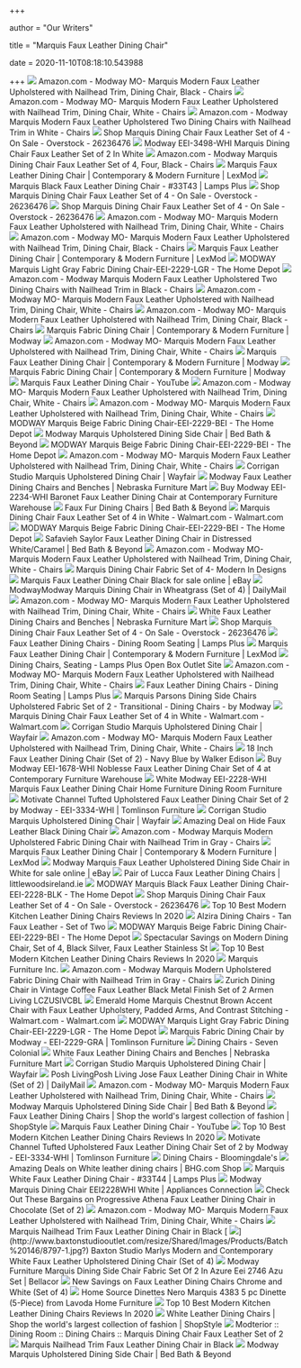 +++
        
author = "Our Writers"
        
title = "Marquis Faux Leather Dining Chair"
        
date = 2020-11-10T08:18:10.543988
        
+++
[ ![](https://images-na.ssl-images-amazon.com/images/I/61sfjh2P%2BbL._AC_SX522_.jpg)](https://images-na.ssl-images-amazon.com/images/I/61sfjh2P%2BbL._AC_SX522_.jpg) Amazon.com - Modway MO- Marquis Modern Faux Leather Upholstered with  Nailhead Trim, Dining Chair, Black - Chairs
[ ![](https://images-na.ssl-images-amazon.com/images/I/61GY5lwKz5L._AC_SX522_.jpg)](https://images-na.ssl-images-amazon.com/images/I/61GY5lwKz5L._AC_SX522_.jpg) Amazon.com - Modway MO- Marquis Modern Faux Leather Upholstered with  Nailhead Trim, Dining Chair, White - Chairs
[ ![](https://images-na.ssl-images-amazon.com/images/I/71QsjgVTWaL._AC_SL1500_.jpg)](https://images-na.ssl-images-amazon.com/images/I/71QsjgVTWaL._AC_SL1500_.jpg) Amazon.com - Modway Marquis Modern Faux Leather Upholstered Two Dining  Chairs with Nailhead Trim in White - Chairs
[ ![](https://ak1.ostkcdn.com/images/products/26236476/Marquis-Dining-Chair-Faux-Leather-Set-of-4-N-A-19ac5f18-263f-4cab-94cd-688f9c59c5c8.jpg)](https://ak1.ostkcdn.com/images/products/26236476/Marquis-Dining-Chair-Faux-Leather-Set-of-4-N-A-19ac5f18-263f-4cab-94cd-688f9c59c5c8.jpg) Shop Marquis Dining Chair Faux Leather Set of 4 - On Sale - Overstock -  26236476
[ ![](http://www.xomart.com/40832-large_default/modway-eei-3498-whi-marquis-dining-chair-faux-leather-set-of-2-in-white.jpg)](http://www.xomart.com/40832-large_default/modway-eei-3498-whi-marquis-dining-chair-faux-leather-set-of-2-in-white.jpg) Modway EEI-3498-WHI Marquis Dining Chair Faux Leather Set of 2 In White
[ ![](https://images-na.ssl-images-amazon.com/images/I/61MCniGOw8L._AC_SX522_.jpg)](https://images-na.ssl-images-amazon.com/images/I/61MCniGOw8L._AC_SX522_.jpg) Amazon.com - Modway Marquis Dining Chair Faux Leather Set of 4, Four, Black  - Chairs
[ ![](https://www.lexmod.com/globalassets/sites/dining/dining-chairs/eei-2228-whi_4_2.jpg)](https://www.lexmod.com/globalassets/sites/dining/dining-chairs/eei-2228-whi_4_2.jpg) Marquis Faux Leather Dining Chair | Contemporary & Modern Furniture | LexMod
[ ![](https://image.lampsplus.com/is/image/views/33T43views3.fpx?qlt=65&wid=710&hei=710&op_sharpen=1&fmt=jpeg)](https://image.lampsplus.com/is/image/views/33T43views3.fpx?qlt=65&wid=710&hei=710&op_sharpen=1&fmt=jpeg) Marquis Black Faux Leather Dining Chair - #33T43 | Lamps Plus
[ ![](https://ak1.ostkcdn.com/images/products/26236476/Marquis-Dining-Chair-Faux-Leather-Set-of-4-N-A-a7bd468f-d832-4c2d-9d97-b861a6a0bda8_600.jpg?impolicy=medium)](https://ak1.ostkcdn.com/images/products/26236476/Marquis-Dining-Chair-Faux-Leather-Set-of-4-N-A-a7bd468f-d832-4c2d-9d97-b861a6a0bda8_600.jpg?impolicy=medium) Shop Marquis Dining Chair Faux Leather Set of 4 - On Sale - Overstock -  26236476
[ ![](https://ak1.ostkcdn.com/images/products/26236476/Marquis-Dining-Chair-Faux-Leather-Set-of-4-N-A-916bccf3-8335-41cc-b060-5d38afbd6752_600.jpg?impolicy=medium)](https://ak1.ostkcdn.com/images/products/26236476/Marquis-Dining-Chair-Faux-Leather-Set-of-4-N-A-916bccf3-8335-41cc-b060-5d38afbd6752_600.jpg?impolicy=medium) Shop Marquis Dining Chair Faux Leather Set of 4 - On Sale - Overstock -  26236476
[ ![](https://m.media-amazon.com/images/S/aplus-media/vc/e4fae420-ed4e-42d6-9a2e-841039719941._CR0,0,1464,600_PT0_SX1464__.jpg)](https://m.media-amazon.com/images/S/aplus-media/vc/e4fae420-ed4e-42d6-9a2e-841039719941._CR0,0,1464,600_PT0_SX1464__.jpg) Amazon.com - Modway MO- Marquis Modern Faux Leather Upholstered with  Nailhead Trim, Dining Chair, White - Chairs
[ ![](https://m.media-amazon.com/images/S/aplus-media/vc/784ff341-a42f-4300-8823-5f79692f5940._CR0,0,1464,600_PT0_SX1464__.jpg)](https://m.media-amazon.com/images/S/aplus-media/vc/784ff341-a42f-4300-8823-5f79692f5940._CR0,0,1464,600_PT0_SX1464__.jpg) Amazon.com - Modway MO- Marquis Modern Faux Leather Upholstered with  Nailhead Trim, Dining Chair, Black - Chairs
[ ![](https://www.lexmod.com/globalassets/sites/dining/dining-chairs/eei-22282.jpg?w=825)](https://www.lexmod.com/globalassets/sites/dining/dining-chairs/eei-22282.jpg?w=825) Marquis Faux Leather Dining Chair | Contemporary & Modern Furniture | LexMod
[ ![](https://images.homedepot-static.com/productImages/e7923d07-a25a-486c-a6b9-af2089dca23b/svn/light-gray-modway-dining-chairs-eei-2229-lgr-64_1000.jpg)](https://images.homedepot-static.com/productImages/e7923d07-a25a-486c-a6b9-af2089dca23b/svn/light-gray-modway-dining-chairs-eei-2229-lgr-64_1000.jpg) MODWAY Marquis Light Gray Fabric Dining Chair-EEI-2229-LGR - The Home Depot
[ ![](https://images-na.ssl-images-amazon.com/images/I/71I1i2VQuiL._AC_SL1500_.jpg)](https://images-na.ssl-images-amazon.com/images/I/71I1i2VQuiL._AC_SL1500_.jpg) Amazon.com - Modway Marquis Modern Faux Leather Upholstered Two Dining  Chairs with Nailhead Trim in Black - Chairs
[ ![](https://m.media-amazon.com/images/S/aplus-media/vc/fccd44d0-c358-444f-af48-34dbd417e560._CR0,0,1464,600_PT0_SX1464__.jpg)](https://m.media-amazon.com/images/S/aplus-media/vc/fccd44d0-c358-444f-af48-34dbd417e560._CR0,0,1464,600_PT0_SX1464__.jpg) Amazon.com - Modway MO- Marquis Modern Faux Leather Upholstered with  Nailhead Trim, Dining Chair, White - Chairs
[ ![](https://m.media-amazon.com/images/S/aplus-media/vc/cab0089c-e1c6-4d0d-bce4-c0213d13aa23._CR0,0,1464,600_PT0_SX1464__.jpg)](https://m.media-amazon.com/images/S/aplus-media/vc/cab0089c-e1c6-4d0d-bce4-c0213d13aa23._CR0,0,1464,600_PT0_SX1464__.jpg) Amazon.com - Modway MO- Marquis Modern Faux Leather Upholstered with  Nailhead Trim, Dining Chair, Black - Chairs
[ ![](https://www.modway.com/globalassets/sites/dining/dining-chairs/eei-2229-lgr_2_2.jpg)](https://www.modway.com/globalassets/sites/dining/dining-chairs/eei-2229-lgr_2_2.jpg) Marquis Fabric Dining Chair | Contemporary & Modern Furniture | Modway
[ ![](https://m.media-amazon.com/images/I/61IdQAlx9sL._AC_SS350_.jpg)](https://m.media-amazon.com/images/I/61IdQAlx9sL._AC_SS350_.jpg) Amazon.com - Modway MO- Marquis Modern Faux Leather Upholstered with  Nailhead Trim, Dining Chair, White - Chairs
[ ![](https://www.modway.com/globalassets/sites/dining/dining-chairs/eei-2228-whi_2_2.jpg?w=239&h=239)](https://www.modway.com/globalassets/sites/dining/dining-chairs/eei-2228-whi_2_2.jpg?w=239&h=239) Marquis Faux Leather Dining Chair | Contemporary & Modern Furniture | Modway
[ ![](https://www.modway.com/globalassets/sites/dining/dining-chairs/eei-2229-lgr_4_2.jpg)](https://www.modway.com/globalassets/sites/dining/dining-chairs/eei-2229-lgr_4_2.jpg) Marquis Fabric Dining Chair | Contemporary & Modern Furniture | Modway
[ ![](https://i.ytimg.com/vi/anuNk9qzISY/maxresdefault.jpg)](https://i.ytimg.com/vi/anuNk9qzISY/maxresdefault.jpg) Marquis Faux Leather Dining Chair - YouTube
[ ![](https://m.media-amazon.com/images/I/81niBwOuM1L._AC_UL400_.jpg)](https://m.media-amazon.com/images/I/81niBwOuM1L._AC_UL400_.jpg) Amazon.com - Modway MO- Marquis Modern Faux Leather Upholstered with  Nailhead Trim, Dining Chair, White - Chairs
[ ![](https://m.media-amazon.com/images/I/41POxR4vaEL._AC_UL400_.jpg)](https://m.media-amazon.com/images/I/41POxR4vaEL._AC_UL400_.jpg) Amazon.com - Modway MO- Marquis Modern Faux Leather Upholstered with  Nailhead Trim, Dining Chair, White - Chairs
[ ![](https://images.homedepot-static.com/productImages/aaf2eb6b-2994-421b-9c3a-874ad167e27c/svn/beige-modway-dining-chairs-eei-2227-bei-64_300.jpg)](https://images.homedepot-static.com/productImages/aaf2eb6b-2994-421b-9c3a-874ad167e27c/svn/beige-modway-dining-chairs-eei-2227-bei-64_300.jpg) MODWAY Marquis Beige Fabric Dining Chair-EEI-2229-BEI - The Home Depot
[ ![](https://b3h2.scene7.com/is/image/BedBathandBeyond/121783161494008p?$690$&wid=690&hei=690)](https://b3h2.scene7.com/is/image/BedBathandBeyond/121783161494008p?$690$&wid=690&hei=690) Modway Marquis Upholstered Dining Side Chair | Bed Bath & Beyond
[ ![](https://images.homedepot-static.com/productImages/708125df-eb67-48a9-832e-789c83e3e44c/svn/beige-modway-dining-chairs-eei-2229-bei-1f_600.jpg)](https://images.homedepot-static.com/productImages/708125df-eb67-48a9-832e-789c83e3e44c/svn/beige-modway-dining-chairs-eei-2229-bei-1f_600.jpg) MODWAY Marquis Beige Fabric Dining Chair-EEI-2229-BEI - The Home Depot
[ ![](https://m.media-amazon.com/images/I/615jMg0yZGL._AC_UL400_.jpg)](https://m.media-amazon.com/images/I/615jMg0yZGL._AC_UL400_.jpg) Amazon.com - Modway MO- Marquis Modern Faux Leather Upholstered with  Nailhead Trim, Dining Chair, White - Chairs
[ ![](https://secure.img1-fg.wfcdn.com/im/54523126/compr-r85/5820/58201419/marquis-upholstered-dining-chair.jpg)](https://secure.img1-fg.wfcdn.com/im/54523126/compr-r85/5820/58201419/marquis-upholstered-dining-chair.jpg) Corrigan Studio Marquis Upholstered Dining Chair | Wayfair
[ ![](https://www.nfm.com/productimages/49021652/1/M/5AD4FEC7-0B5B-4293-A53B-885C0F5AABAB)](https://www.nfm.com/productimages/49021652/1/M/5AD4FEC7-0B5B-4293-A53B-885C0F5AABAB) Modway Faux Leather Dining Chairs and Benches | Nebraska Furniture Mart
[ ![](https://cdn.shopify.com/s/files/1/0157/4684/products/dining-chairs-modway-eei-2234-whi-baronet-faux-leather-chair-white-889654066323_798.jpg?v=1516434163)](https://cdn.shopify.com/s/files/1/0157/4684/products/dining-chairs-modway-eei-2234-whi-baronet-faux-leather-chair-white-889654066323_798.jpg?v=1516434163) Buy Modway EEI-2234-WHI Baronet Faux Leather Dining Chair at Contemporary  Furniture Warehouse
[ ![](https://b3h2.scene7.com/is/image/BedBathandBeyond/281646568056476p?$imagePLP$&wid=256&hei=256)](https://b3h2.scene7.com/is/image/BedBathandBeyond/281646568056476p?$imagePLP$&wid=256&hei=256) Faux Fur Dining Chairs | Bed Bath & Beyond
[ ![](https://i5.walmartimages.com/asr/9dbcd871-3291-4f5e-b6f8-3776208f42dc_1.5c44f64f4b074a1c331c7741f6e91785.jpeg?odnWidth=282&odnHeight=282&odnBg=ffffff)](https://i5.walmartimages.com/asr/9dbcd871-3291-4f5e-b6f8-3776208f42dc_1.5c44f64f4b074a1c331c7741f6e91785.jpeg?odnWidth=282&odnHeight=282&odnBg=ffffff) Marquis Dining Chair Faux Leather Set of 4 in White - Walmart.com -  Walmart.com
[ ![](https://images.homedepot-static.com/productImages/cde6a525-d229-42bc-9a5a-7b4298f3a4d4/svn/aloe-walnut-stylewell-dining-chairs-lunon-dc-wa-64_1000.jpg)](https://images.homedepot-static.com/productImages/cde6a525-d229-42bc-9a5a-7b4298f3a4d4/svn/aloe-walnut-stylewell-dining-chairs-lunon-dc-wa-64_1000.jpg) MODWAY Marquis Beige Fabric Dining Chair-EEI-2229-BEI - The Home Depot
[ ![](https://b3h2.scene7.com/is/image/BedBathandBeyond/2020-07-22-16-19_sfv5010a-side_imageset?$690$&wid=690&hei=690)](https://b3h2.scene7.com/is/image/BedBathandBeyond/2020-07-22-16-19_sfv5010a-side_imageset?$690$&wid=690&hei=690) Safavieh Saylor Faux Leather Dining Chair in Distressed White/Caramel | Bed  Bath & Beyond
[ ![](https://m.media-amazon.com/images/S/aplus-media/vc/fd64318a-a93b-46d7-9397-800523ae0d80._CR0,0,300,225_PT0_SX300__.jpg)](https://m.media-amazon.com/images/S/aplus-media/vc/fd64318a-a93b-46d7-9397-800523ae0d80._CR0,0,300,225_PT0_SX300__.jpg) Amazon.com - Modway MO- Marquis Modern Faux Leather Upholstered with  Nailhead Trim, Dining Chair, White - Chairs
[ ![](https://s.yimg.com/aah/yhst-132579190338039/marquis-dining-chair-fabric-set-of-4-50.jpg)](https://s.yimg.com/aah/yhst-132579190338039/marquis-dining-chair-fabric-set-of-4-50.jpg) Marquis Dining Chair Fabric Set of 4- Modern In Designs
[ ![](https://i.ebayimg.com/images/g/sZUAAOSw~AVYr0Kc/s-l225.jpg)](https://i.ebayimg.com/images/g/sZUAAOSw~AVYr0Kc/s-l225.jpg) Marquis Faux Leather Dining Chair Black for sale online | eBay
[ ![](https://media.cymaxstores.com/Images/3972/1995347-L.jpg)](https://media.cymaxstores.com/Images/3972/1995347-L.jpg) ModwayModway Marquis Dining Chair in Wheatgrass (Set of 4) | DailyMail
[ ![](https://m.media-amazon.com/images/S/aplus-media/vc/06b7ee29-fea5-4e45-965b-c09508e7042d._CR0,0,6100,2500_PT0_SX1464__.jpg)](https://m.media-amazon.com/images/S/aplus-media/vc/06b7ee29-fea5-4e45-965b-c09508e7042d._CR0,0,6100,2500_PT0_SX1464__.jpg) Amazon.com - Modway MO- Marquis Modern Faux Leather Upholstered with  Nailhead Trim, Dining Chair, White - Chairs
[ ![](https://www.nfm.com/productimages/49021660/11/M/3FF5B87D-3B47-4B33-B2FD-24C560804FC3)](https://www.nfm.com/productimages/49021660/11/M/3FF5B87D-3B47-4B33-B2FD-24C560804FC3) White Faux Leather Dining Chairs and Benches | Nebraska Furniture Mart
[ ![](https://ak1.ostkcdn.com/images/products/26439254/Baron-Dining-Chair-Fabric-Set-of-4-f4d62a4b-2aed-49f5-8e78-9f80049b0606.jpg?impolicy=medium&imwidth=200)](https://ak1.ostkcdn.com/images/products/26439254/Baron-Dining-Chair-Fabric-Set-of-4-f4d62a4b-2aed-49f5-8e78-9f80049b0606.jpg?impolicy=medium&imwidth=200) Shop Marquis Dining Chair Faux Leather Set of 4 - On Sale - Overstock -  26236476
[ ![](https://images.lampsplus.com/is/image/b9gt8/58a16?qlt=65&wid=274&hei=274&op_sharpen=1&resMode=sharp2&fmt=jpeg)](https://images.lampsplus.com/is/image/b9gt8/58a16?qlt=65&wid=274&hei=274&op_sharpen=1&resMode=sharp2&fmt=jpeg) Faux Leather Dining Chairs - Dining Room Seating | Lamps Plus
[ ![](https://i.ytimg.com/vi/lgVdRuN4vLU/hqdefault.jpg)](https://i.ytimg.com/vi/lgVdRuN4vLU/hqdefault.jpg) Marquis Faux Leather Dining Chair | Contemporary & Modern Furniture | LexMod
[ ![](https://image.lampsplus.com/is/image/cropped/58A20cropped.fpx?qlt=75&wid=250&hei=250&vfmt=jpeg&op_sharpen=1)](https://image.lampsplus.com/is/image/cropped/58A20cropped.fpx?qlt=75&wid=250&hei=250&vfmt=jpeg&op_sharpen=1) Dining Chairs, Seating - Lamps Plus Open Box Outlet Site
[ ![](https://m.media-amazon.com/images/S/aplus-media/vc/03456494-773f-4f3b-9a1e-22e9ec2ca62a._CR0,0,1464,600_PT0_SX1464__.jpg)](https://m.media-amazon.com/images/S/aplus-media/vc/03456494-773f-4f3b-9a1e-22e9ec2ca62a._CR0,0,1464,600_PT0_SX1464__.jpg) Amazon.com - Modway MO- Marquis Modern Faux Leather Upholstered with  Nailhead Trim, Dining Chair, White - Chairs
[ ![](https://images.lampsplus.com/is/image/b9gt8/8n124?qlt=65&wid=274&hei=274&op_sharpen=1&resMode=sharp2&fmt=jpeg)](https://images.lampsplus.com/is/image/b9gt8/8n124?qlt=65&wid=274&hei=274&op_sharpen=1&resMode=sharp2&fmt=jpeg) Faux Leather Dining Chairs - Dining Room Seating | Lamps Plus
[ ![](https://st.hzcdn.com/simgs/9531eded0c3765e9_4-1064/home-design.jpg)](https://st.hzcdn.com/simgs/9531eded0c3765e9_4-1064/home-design.jpg) Marquis Parsons Dining Side Chairs Upholstered Fabric Set of 2 -  Transitional - Dining Chairs - by Modway
[ ![](https://i5.walmartimages.com/asr/76f77ff4-e5ac-4d44-81b7-0597fa00066a_1.074da58dbfbde4100db5e5e36ead8cfc.jpeg?odnWidth=282&odnHeight=282&odnBg=ffffff)](https://i5.walmartimages.com/asr/76f77ff4-e5ac-4d44-81b7-0597fa00066a_1.074da58dbfbde4100db5e5e36ead8cfc.jpeg?odnWidth=282&odnHeight=282&odnBg=ffffff) Marquis Dining Chair Faux Leather Set of 4 in White - Walmart.com -  Walmart.com
[ ![](https://secure.img1-fg.wfcdn.com/im/24438138/resize-h800-w800%5Ecompr-r85/5820/58201416/Marquis+Upholstered+Dining+Chair.jpg)](https://secure.img1-fg.wfcdn.com/im/24438138/resize-h800-w800%5Ecompr-r85/5820/58201416/Marquis+Upholstered+Dining+Chair.jpg) Corrigan Studio Marquis Upholstered Dining Chair | Wayfair
[ ![](https://m.media-amazon.com/images/S/aplus-media/vc/d0a6b5d3-7bb2-4fc5-a6e9-c472d9b99a2c._CR0,0,300,225_PT0_SX300__.jpg)](https://m.media-amazon.com/images/S/aplus-media/vc/d0a6b5d3-7bb2-4fc5-a6e9-c472d9b99a2c._CR0,0,300,225_PT0_SX300__.jpg) Amazon.com - Modway MO- Marquis Modern Faux Leather Upholstered with  Nailhead Trim, Dining Chair, White - Chairs
[ ![](https://futonland.com/common/images/products/large/WE-CHL18BU.jpg)](https://futonland.com/common/images/products/large/WE-CHL18BU.jpg) 18 Inch Faux Leather Dining Chair (Set of 2) - Navy Blue by Walker Edison
[ ![](https://cdn.shopify.com/s/files/1/0157/4684/products/dining-sets-modway-eei-1678-whi-noblesse-faux-leather-chair-set-of-4-848387073923_762_grande.jpg?v=1516779614)](https://cdn.shopify.com/s/files/1/0157/4684/products/dining-sets-modway-eei-1678-whi-noblesse-faux-leather-chair-set-of-4-848387073923_762_grande.jpg?v=1516779614) Buy Modway EEI-1678-WHI Noblesse Faux Leather Dining Chair Set of 4 at  Contemporary Furniture Warehouse
[ ![](https://images.homedepot-static.com/productImages/91bccbbb-33b4-44e0-8666-49f234238f43/svn/white-leather-tov-furniture-dining-chairs-tov-d3727-64_1000.jpg)](https://images.homedepot-static.com/productImages/91bccbbb-33b4-44e0-8666-49f234238f43/svn/white-leather-tov-furniture-dining-chairs-tov-d3727-64_1000.jpg) White Modway EEI-2228-WHI Marquis Faux Leather Dining Chair Home Furniture  Dining Room Furniture
[ ![](https://cdn.knorrweb.com/modway/eei-3334-whi_1_.jpg)](https://cdn.knorrweb.com/modway/eei-3334-whi_1_.jpg) Motivate Channel Tufted Upholstered Faux Leather Dining Chair Set of 2 by  Modway - EEI-3334-WHI | Tomlinson Furniture
[ ![](https://secure.img1-fg.wfcdn.com/im/09771043/resize-h800-w800%5Ecompr-r85/5820/58201408/Marquis+Upholstered+Dining+Chair.jpg)](https://secure.img1-fg.wfcdn.com/im/09771043/resize-h800-w800%5Ecompr-r85/5820/58201408/Marquis+Upholstered+Dining+Chair.jpg) Corrigan Studio Marquis Upholstered Dining Chair | Wayfair
[ ![](https://images.prod.meredith.com/product/e760d468a4f96a1a6edb4c46c7cfd9f9/1601114564908/l/hide-faux-leather-black-dining-chair)](https://images.prod.meredith.com/product/e760d468a4f96a1a6edb4c46c7cfd9f9/1601114564908/l/hide-faux-leather-black-dining-chair) Amazing Deal on Hide Faux Leather Black Dining Chair
[ ![](https://m.media-amazon.com/images/S/aplus-media/vc/70dbda4a-186b-495f-87e8-5dbb549eeb0a._CR0,0,1464,600_PT0_SX1464__.jpg)](https://m.media-amazon.com/images/S/aplus-media/vc/70dbda4a-186b-495f-87e8-5dbb549eeb0a._CR0,0,1464,600_PT0_SX1464__.jpg) Amazon.com - Modway Marquis Modern Upholstered Fabric Dining Chair with  Nailhead Trim in Gray - Chairs
[ ![](https://www.lexmod.com/Frontend_New/Lexmod-FE/assets/img/klarna-blue-black.png)](https://www.lexmod.com/Frontend_New/Lexmod-FE/assets/img/klarna-blue-black.png) Marquis Faux Leather Dining Chair | Contemporary & Modern Furniture | LexMod
[ ![](https://i.ebayimg.com/images/g/JQoAAOSwD5teCwLW/s-l225.jpg)](https://i.ebayimg.com/images/g/JQoAAOSwD5teCwLW/s-l225.jpg) Modway Marquis Faux Leather Upholstered Dining Side Chair in White for sale  online | eBay
[ ![](https://media.littlewoodsireland.ie/i/littlewoodsireland/KWTGD_SQ1_0000000211_CREAM_OAK_SLf?$300x400_retinamobilex2$)](https://media.littlewoodsireland.ie/i/littlewoodsireland/KWTGD_SQ1_0000000211_CREAM_OAK_SLf?$300x400_retinamobilex2$) Pair of Lucca Faux Leather Dining Chairs | littlewoodsireland.ie
[ ![](https://images.homedepot-static.com/productImages/3dd2719d-c158-45cf-ba87-490f7b3df069/svn/black-amerihome-bar-stools-bs24blkset-64_145.jpg)](https://images.homedepot-static.com/productImages/3dd2719d-c158-45cf-ba87-490f7b3df069/svn/black-amerihome-bar-stools-bs24blkset-64_145.jpg) MODWAY Marquis Black Faux Leather Dining Chair-EEI-2228-BLK - The Home Depot
[ ![](https://ak1.ostkcdn.com/images/products/is/images/direct/3174206be25906189ef05ec6444af44fdd1c0f1e/Dining-Chair-Tufted-Armless-Chair-Upholstered-Accent-Chair%2C-Set-of-4_320.jpg?impolicy=medium&imwidth=200)](https://ak1.ostkcdn.com/images/products/is/images/direct/3174206be25906189ef05ec6444af44fdd1c0f1e/Dining-Chair-Tufted-Armless-Chair-Upholstered-Accent-Chair%2C-Set-of-4_320.jpg?impolicy=medium&imwidth=200) Shop Marquis Dining Chair Faux Leather Set of 4 - On Sale - Overstock -  26236476
[ ![](https://alltoplistings.com/wp-content/uploads/2019/10/Leather-Dining-Chairs-4.jpg)](https://alltoplistings.com/wp-content/uploads/2019/10/Leather-Dining-Chairs-4.jpg) Top 10 Best Modern Kitchen Leather Dining Chairs Reviews In 2020
[ ![](https://www.onlyhome.co.uk/images/wandle-road-alzira-dining-chairs-tan-faux-leather-set-of-two-p11182-89256_image.jpg)](https://www.onlyhome.co.uk/images/wandle-road-alzira-dining-chairs-tan-faux-leather-set-of-two-p11182-89256_image.jpg) Alzira Dining Chairs - Tan Faux Leather - Set of Two
[ ![](https://images.homedepot-static.com/productImages/b8941f72-01d2-43d7-aa6a-e46008e40ef3/svn/brown-furniture-of-america-dining-chairs-idf-3539br-sc-64_300.jpg)](https://images.homedepot-static.com/productImages/b8941f72-01d2-43d7-aa6a-e46008e40ef3/svn/brown-furniture-of-america-dining-chairs-idf-3539br-sc-64_300.jpg) MODWAY Marquis Beige Fabric Dining Chair-EEI-2229-BEI - The Home Depot
[ ![](https://images.prod.meredith.com/product/a4c96484b95ddc083594c196647c2ad0/1577355206953/l/modern-dining-chair-set-of-4-black-silver-faux-leather-stainless-st)](https://images.prod.meredith.com/product/a4c96484b95ddc083594c196647c2ad0/1577355206953/l/modern-dining-chair-set-of-4-black-silver-faux-leather-stainless-st) Spectacular Savings on Modern Dining Chair, Set of 4, Black Silver, Faux  Leather Stainless St
[ ![](https://alltoplistings.com/wp-content/uploads/2019/10/Leather-Dining-Chairs-9.jpg)](https://alltoplistings.com/wp-content/uploads/2019/10/Leather-Dining-Chairs-9.jpg) Top 10 Best Modern Kitchen Leather Dining Chairs Reviews In 2020
[ ![](https://images.squarespace-cdn.com/content/v1/53417aa1e4b09659516ee43e/1504351505123-2OVEXEMEP7CPXJJIEHB4/ke17ZwdGBToddI8pDm48kC-_E5HNZf5suQbatnzgCSx7gQa3H78H3Y0txjaiv_0fDoOvxcdMmMKkDsyUqMSsMWxHk725yiiHCCLfrh8O1z4YTzHvnKhyp6Da-NYroOW3ZGjoBKy3azqku80C789l0gycmlYrUNOm5FlGNDjMZJhdRXrIsS0eCVqFLZAopAHAuCghW1HgmoPwtezPgFuhXQ/D258-225-DINNERWARE.jpg?format=2500w)](https://images.squarespace-cdn.com/content/v1/53417aa1e4b09659516ee43e/1504351505123-2OVEXEMEP7CPXJJIEHB4/ke17ZwdGBToddI8pDm48kC-_E5HNZf5suQbatnzgCSx7gQa3H78H3Y0txjaiv_0fDoOvxcdMmMKkDsyUqMSsMWxHk725yiiHCCLfrh8O1z4YTzHvnKhyp6Da-NYroOW3ZGjoBKy3azqku80C789l0gycmlYrUNOm5FlGNDjMZJhdRXrIsS0eCVqFLZAopAHAuCghW1HgmoPwtezPgFuhXQ/D258-225-DINNERWARE.jpg?format=2500w) Marquis Furniture Inc.
[ ![](https://m.media-amazon.com/images/S/aplus-media/vc/2bfb0474-4a70-48e6-9911-e915d4ac1e44._CR0,0,1464,600_PT0_SX1464__.jpg)](https://m.media-amazon.com/images/S/aplus-media/vc/2bfb0474-4a70-48e6-9911-e915d4ac1e44._CR0,0,1464,600_PT0_SX1464__.jpg) Amazon.com - Modway Marquis Modern Upholstered Fabric Dining Chair with  Nailhead Trim in Gray - Chairs
[ ![](https://www.totallyfurniture.com/pub/media/catalog/product/h/t/httpssep.yimg.comaytotallyfurniturezurich-dining-chair-in-vintage-coffee-faux-leather-black-metal-finish-set-of-2-armen-living-lczusivcbl-5.jpg)](https://www.totallyfurniture.com/pub/media/catalog/product/h/t/httpssep.yimg.comaytotallyfurniturezurich-dining-chair-in-vintage-coffee-faux-leather-black-metal-finish-set-of-2-armen-living-lczusivcbl-5.jpg) Zurich Dining Chair in Vintage Coffee Faux Leather Black Metal Finish Set  of 2 Armen Living LCZUSIVCBL
[ ![](https://i5.walmartimages.com/asr/b669b154-6cdf-4001-b663-d93ece347b77_1.6bd478103072e778b7a9d82c7877d44d.jpeg)](https://i5.walmartimages.com/asr/b669b154-6cdf-4001-b663-d93ece347b77_1.6bd478103072e778b7a9d82c7877d44d.jpeg) Emerald Home Marquis Chestnut Brown Accent Chair with Faux Leather  Upholstery, Padded Arms, And Contrast Stitching - Walmart.com - Walmart.com
[ ![](https://images.homedepot-static.com/productImages/da455afb-5ebc-403d-b80a-e6b59af769e2/svn/white-kitchen-dining-tables-hd1090-64_1000.jpg)](https://images.homedepot-static.com/productImages/da455afb-5ebc-403d-b80a-e6b59af769e2/svn/white-kitchen-dining-tables-hd1090-64_1000.jpg) MODWAY Marquis Light Gray Fabric Dining Chair-EEI-2229-LGR - The Home Depot
[ ![](https://cdn.knorrweb.com/modway/eei-2229-gra_4_.jpg)](https://cdn.knorrweb.com/modway/eei-2229-gra_4_.jpg) Marquis Fabric Dining Chair by Modway - EEI-2229-GRA | Tomlinson Furniture
[ ![](https://cdn.shortpixel.ai/spai/w_924+q_lossy+ret_img+to_webp/https://www.sevencolonial.com/wp-content/uploads/2020/03/EEI-3337-GLD_1_.jpg)](https://cdn.shortpixel.ai/spai/w_924+q_lossy+ret_img+to_webp/https://www.sevencolonial.com/wp-content/uploads/2020/03/EEI-3337-GLD_1_.jpg) Dining Chairs - Seven Colonial
[ ![](https://www.nfm.com/productimages/43797430/1/M/0B40FCDC-475C-44B1-AC89-20EC8CB8AACD)](https://www.nfm.com/productimages/43797430/1/M/0B40FCDC-475C-44B1-AC89-20EC8CB8AACD) White Faux Leather Dining Chairs and Benches | Nebraska Furniture Mart
[ ![](https://secure.img1-fg.wfcdn.com/im/95561142/resize-h800-w800%5Ecompr-r85/5820/58201555/Marquis+Upholstered+Dining+Chair.jpg)](https://secure.img1-fg.wfcdn.com/im/95561142/resize-h800-w800%5Ecompr-r85/5820/58201555/Marquis+Upholstered+Dining+Chair.jpg) Corrigan Studio Marquis Upholstered Dining Chair | Wayfair
[ ![](https://media.cymaxstores.com/Images/5005/1965578-1-L.jpg)](https://media.cymaxstores.com/Images/5005/1965578-1-L.jpg) Posh LivingPosh Living Jose Faux Leather Dining Chair in White (Set of 2) |  DailyMail
[ ![](https://m.media-amazon.com/images/S/aplus-media/vc/d8db7d7c-bfa7-4224-966f-a30d71320c3f._CR0,0,300,225_PT0_SX300__.jpg)](https://m.media-amazon.com/images/S/aplus-media/vc/d8db7d7c-bfa7-4224-966f-a30d71320c3f._CR0,0,300,225_PT0_SX300__.jpg) Amazon.com - Modway MO- Marquis Modern Faux Leather Upholstered with  Nailhead Trim, Dining Chair, White - Chairs
[ ![](https://b3h2.scene7.com/is/image/BedBathandBeyond/2020-06-16-05-16_444800058630_imageset)](https://b3h2.scene7.com/is/image/BedBathandBeyond/2020-06-16-05-16_444800058630_imageset) Modway Marquis Upholstered Dining Side Chair | Bed Bath & Beyond
[ ![](https://img.shopstyle-cdn.com/sim/46/ac/46ac99ded2509c034bd0e13fe59e2cbc_xlarge/duke-faux-leather-dining-chair-set-of-2.jpg)](https://img.shopstyle-cdn.com/sim/46/ac/46ac99ded2509c034bd0e13fe59e2cbc_xlarge/duke-faux-leather-dining-chair-set-of-2.jpg) Faux Leather Dining Chairs | Shop the world's largest collection of fashion  | ShopStyle
[ ![](https://i.ytimg.com/vi/anuNk9qzISY/hqdefault.jpg)](https://i.ytimg.com/vi/anuNk9qzISY/hqdefault.jpg) Marquis Faux Leather Dining Chair - YouTube
[ ![](https://m.media-amazon.com/images/I/415QiCLuQ5L.jpg)](https://m.media-amazon.com/images/I/415QiCLuQ5L.jpg) Top 10 Best Modern Kitchen Leather Dining Chairs Reviews In 2020
[ ![](https://cdn.knorrweb.com/modway/eei-3334-whi_3_.jpg)](https://cdn.knorrweb.com/modway/eei-3334-whi_3_.jpg) Motivate Channel Tufted Upholstered Faux Leather Dining Chair Set of 2 by  Modway - EEI-3334-WHI | Tomlinson Furniture
[ ![](https://images.bloomingdalesassets.com/is/image/BLM/products/1/optimized/9296771_fpx.tif?$2014_BROWSE_FASHION$&fmt=jpeg&op_usm=0.7,1.0,0.5,0&resMode=sharp2&qlt=85,0&wid=280&hei=350)](https://images.bloomingdalesassets.com/is/image/BLM/products/1/optimized/9296771_fpx.tif?$2014_BROWSE_FASHION$&fmt=jpeg&op_usm=0.7,1.0,0.5,0&resMode=sharp2&qlt=85,0&wid=280&hei=350) Dining Chairs - Bloomingdale's
[ ![](https://images.prod.meredith.com/product/cd0ac7153edc6e92cf44feb7fbccecf9/1582970637393/m/schell-upholstered-dining-chair-rosdorf-park-upholstery-color-faux-leather-white)](https://images.prod.meredith.com/product/cd0ac7153edc6e92cf44feb7fbccecf9/1582970637393/m/schell-upholstered-dining-chair-rosdorf-park-upholstery-color-faux-leather-white) Amazing Deals on White leather dining chairs | BHG.com Shop
[ ![](https://image.lampsplus.com/is/image/views/33T44views1.fpx?qlt=65&wid=92&hei=92&op_sharpen=1&fmt=jpeg)](https://image.lampsplus.com/is/image/views/33T44views1.fpx?qlt=65&wid=92&hei=92&op_sharpen=1&fmt=jpeg) Marquis White Faux Leather Dining Chair - #33T44 | Lamps Plus
[ ![](https://static.appliancesconnection.com/product/450x420/2c67e972a0f7efb259a8c70f70ecfe75_1726334.jpg)](https://static.appliancesconnection.com/product/450x420/2c67e972a0f7efb259a8c70f70ecfe75_1726334.jpg) Modway Marquis Dining Chair EEI2228WHI White | Appliances Connection
[ ![](https://images.prod.meredith.com/product/825b883161c0a48fb507905bfd1c7985/1577161139983/l/progressive-athena-faux-leather-dining-chair-in-chocolate-set-of-2)](https://images.prod.meredith.com/product/825b883161c0a48fb507905bfd1c7985/1577161139983/l/progressive-athena-faux-leather-dining-chair-in-chocolate-set-of-2) Check Out These Bargains on Progressive Athena Faux Leather Dining Chair in  Chocolate (Set of 2)
[ ![](https://m.media-amazon.com/images/I/51gTEPsc1FL.jpg_SR247,139__BG0,0,0_.jpg)](https://m.media-amazon.com/images/I/51gTEPsc1FL.jpg_SR247,139__BG0,0,0_.jpg) Amazon.com - Modway MO- Marquis Modern Faux Leather Upholstered with  Nailhead Trim, Dining Chair, White - Chairs
[ ![](https://cdn11.bigcommerce.com/s-vvg1pr0/images/stencil/500x659/products/7383/54056/1578__12422.1497288470.jpg?c=2)](https://cdn11.bigcommerce.com/s-vvg1pr0/images/stencil/500x659/products/7383/54056/1578__12422.1497288470.jpg?c=2) Marquis Nailhead Trim Faux Leather Dining Chair in Black
[ ![](http://www.baxtonstudiooutlet.com/resize/Shared/Images/Products/Batch%20146/8797-1.jpg?)](http://www.baxtonstudiooutlet.com/resize/Shared/Images/Products/Batch%20146/8797-1.jpg?) Baxton Studio Marlys Modern and Contemporary White Faux Leather Upholstered Dining  Chair (Set of 4)
[ ![](https://www.bellacor.com/media.bellacor.com/images/1500/2128EEI-2746-AZU-SET.jpg)](https://www.bellacor.com/media.bellacor.com/images/1500/2128EEI-2746-AZU-SET.jpg) Modway Furniture Marquis Dining Side Chair Fabric Set Of 2 In Azure Eei  2746 Azu Set | Bellacor
[ ![](https://images.prod.meredith.com/product/9e2a2bc7613aa2aab240444b1119de8f/1591524065217/l/faux-leather-dining-chairs-chrome-and-white-set-of-4)](https://images.prod.meredith.com/product/9e2a2bc7613aa2aab240444b1119de8f/1591524065217/l/faux-leather-dining-chairs-chrome-and-white-set-of-4) New Savings on Faux Leather Dining Chairs Chrome and White (Set of 4)
[ ![](https://imgres.tailbase.com/rzdimg/prods/800/543905_1.jpg)](https://imgres.tailbase.com/rzdimg/prods/800/543905_1.jpg) Home Source Dinettes Nero Marquis 4383 5 pc Dinette (5-Piece) from Lavoda  Home Furniture
[ ![](https://m.media-amazon.com/images/I/41u0mHO8m2L.jpg)](https://m.media-amazon.com/images/I/41u0mHO8m2L.jpg) Top 10 Best Modern Kitchen Leather Dining Chairs Reviews In 2020
[ ![](https://img.shopstyle-cdn.com/sim/0e/59/0e597b018a7b6836319b65b10a62f575_xlarge/richey-faux-leather-upholstered-metal-side-chair-orren-ellis-color-black.jpg)](https://img.shopstyle-cdn.com/sim/0e/59/0e597b018a7b6836319b65b10a62f575_xlarge/richey-faux-leather-upholstered-metal-side-chair-orren-ellis-color-black.jpg) White Leather Dining Chairs | Shop the world's largest collection of  fashion | ShopStyle
[ ![](https://www.modterior.com/images/magictoolbox_cache/cf3e6ec01aac7cb79461bcfe9d0d075e/3/9/3910/thumb500x500/2142835010/EEI-3498-WHI-1.jpg)](https://www.modterior.com/images/magictoolbox_cache/cf3e6ec01aac7cb79461bcfe9d0d075e/3/9/3910/thumb500x500/2142835010/EEI-3498-WHI-1.jpg) Modterior :: Dining Room :: Dining Chairs :: Marquis Dining Chair Faux  Leather Set of 2
[ ![](https://cdn11.bigcommerce.com/s-vvg1pr0/images/stencil/500x659/products/7424/54147/1591__28353.1497387395.jpg?c=2)](https://cdn11.bigcommerce.com/s-vvg1pr0/images/stencil/500x659/products/7424/54147/1591__28353.1497387395.jpg?c=2) Marquis Nailhead Trim Faux Leather Dining Chair in Black
[ ![](https://b3h2.scene7.com/is/image/BedBathandBeyond/62471544144197p)](https://b3h2.scene7.com/is/image/BedBathandBeyond/62471544144197p) Modway Marquis Upholstered Dining Side Chair | Bed Bath & Beyond
